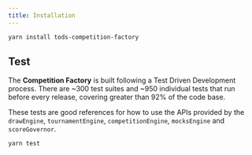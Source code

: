 ```yaml
---
title: Installation
---
```


```sh
yarn install tods-competition-factory
```

## Test

The **Competition Factory** is built following a Test Driven Development process. There are ~300 test suites and ~950 individual tests that run before every release, covering greater than 92% of the code base.

These tests are good references for how to use the APIs provided by the `drawEngine`, `tournamentEngine`, `competitionEngine`, `mocksEngine` and `scoreGovernor`.

```sh
yarn test
```
